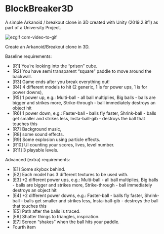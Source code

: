 # BlockBreaker3D
 A simple Arkanoid / breakout clone in 3D created with Unity (2019.2.8f1) as part of a University Project.

![ezgif com-video-to-gif](https://user-images.githubusercontent.com/26629624/77254707-1bab6180-6c63-11ea-9cae-4d1422396a12.gif)

Create an Arkanoid/Breakout clone in 3D.

Baseline requirements:
<ul>
<li>[R1]			You’re looking into the “prison” cube.</li>
<li>[R2]			You have semi transparent “square” paddle to move around the backwall.</li>
<li>[R3]			Game ends after you break everything out!</li>
<li>[R4]			4 different models to hit (2 generic, 1 is for power ups, 1 is for power downs),</li>
<li>[R5]			1 power up, e.g.: Multi-ball - all ball multiplies, Big balls - balls are bigger and strikes more, Strike-through - ball immediately destroys an object hit</li>
<li>[R6]			1 power down, e.g.: Faster-ball - balls fly faster, Shrink-ball - balls get smaller and strikes less, Insta-ball-gib - destroys the ball that touches this</li>
<li>[R7]			Background music,</li>
<li>[R8]			some sound effects.</li>
<li>[R9]			Some explosion using particle effects.</li>
<li>[R10]			UI counting your scores, lives, level number.</li>
<li>[R11]			3 playable levels.</li>
</ul>

Advanced (extra) requirements:
<ul>
<li>[E1]			Some skybox behind.</li>
<li>[E2]			Each model has 3 different textures to be used with.</li>
<li>[E3]			+2 different power ups, e.g.: Multi-ball - all ball multiplies, Big balls - balls are bigger and strikes more, Strike-through - ball immediately destroys an object hit</li>
<li>[E4]			+2 different power downs, e.g.: Faster-ball - balls fly faster, Shrink-ball - balls get smaller and strikes less, Insta-ball-gib - destroys the ball that touches this</li>
<li>[E5]			Path after the balls is traced.</li>
<li>[E6]			Shatter things to triangles, inspiration.</li>
<li>[E7]			Screen “shakes” when the ball hits your paddle.</li>
<li>Fourth item</li>
</ul>


